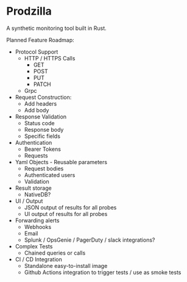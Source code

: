 # Prodzilla

A synthetic monitoring tool built in Rust.

Planned Feature Roadmap:

- Protocol Support
    - HTTP / HTTPS Calls
        - GET
        - POST
        - PUT
        - PATCH
    - Grpc
- Request Construction:
    - Add headers
    - Add body
- Response Validation
    - Status code
    - Response body
    - Specific fields
- Authentication
    - Bearer Tokens
    - Requests
- Yaml Objects - Reusable parameters
    - Request bodies
    - Authenticated users
    - Validation
- Result storage
    - NativeDB?
- UI / Output
    - JSON output of results for all probes
    - UI output of results for all probes
- Forwarding alerts
    - Webhooks
    - Email
    - Splunk / OpsGenie / PagerDuty / slack integrations?
- Complex Tests
    - Chained queries or calls
- CI / CD Integration
    - Standalone easy-to-install image
    - Github Actions integration to trigger tests / use as smoke tests